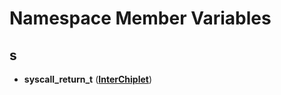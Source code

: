 # Namespace Member Variables


## s

* **syscall\_return\_t** ([**InterChiplet**](namespaceInterChiplet.md))

